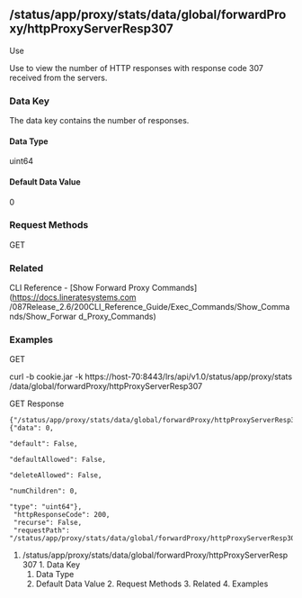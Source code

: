 ## /status/app/proxy/stats/data/global/forwardProxy/httpProxyServerResp307

Use

Use to view the number of HTTP responses with response code 307 received from
the servers.

### Data Key

The data key contains the number of responses.

#### Data Type

uint64

#### Default Data Value

0

### Request Methods

GET

### Related

CLI Reference - [Show Forward Proxy Commands](https://docs.lineratesystems.com
/087Release_2.6/200CLI_Reference_Guide/Exec_Commands/Show_Commands/Show_Forwar
d_Proxy_Commands)

### Examples

GET

curl -b cookie.jar -k https://host-70:8443/lrs/api/v1.0/status/app/proxy/stats
/data/global/forwardProxy/httpProxyServerResp307

GET Response

    
    {"/status/app/proxy/stats/data/global/forwardProxy/httpProxyServerResp307": {"data": 0,
                                                                                  "default": False,
                                                                                  "defaultAllowed": False,
                                                                                  "deleteAllowed": False,
                                                                                  "numChildren": 0,
                                                                                  "type": "uint64"},
     "httpResponseCode": 200,
     "recurse": False,
     "requestPath": "/status/app/proxy/stats/data/global/forwardProxy/httpProxyServerResp307"}
    

  1. /status/app/proxy/stats/data/global/forwardProxy/httpProxyServerResp307
    1. Data Key
      1. Data Type
      2. Default Data Value
    2. Request Methods
    3. Related
    4. Examples

